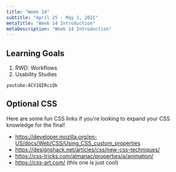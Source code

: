 ```yaml
---
title: "Week 14"
subtitle: "April 25 - May 1, 2021"
metaTitle: "Week 14 Introduction"
metaDescription: "Week 14 Introduction"
---
```


## Learning Goals
1. RWD: Workflows
1. Usability Studies

`youtube:ACV1QIRciQk`

## Optional CSS
Here are some fun CSS links if you're looking to expand your CSS knowledge for the final!
- https://developer.mozilla.org/en-US/docs/Web/CSS/Using_CSS_custom_properties
- https://designshack.net/articles/css/new-css-techniques/
- https://css-tricks.com/almanac/properties/a/animation/
- https://css-art.com/ (this one is just cool)
